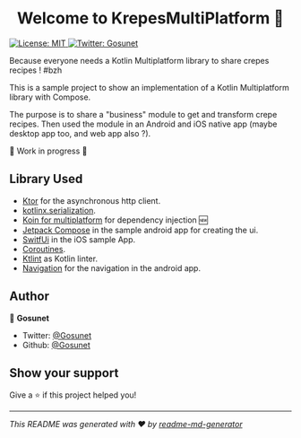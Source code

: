 <h1 align="center">Welcome to KrepesMultiPlatform 👋</h1>
<p>
  <a href="#" target="_blank">
    <img alt="License: MIT" src="https://img.shields.io/badge/License-MIT-yellow.svg" />
  </a>
  <a href="https://twitter.com/Gosunet" target="_blank">
    <img alt="Twitter: Gosunet" src="https://img.shields.io/twitter/follow/Gosunet.svg?style=social" />
  </a>
</p>

Because everyone needs a Kotlin Multiplatform library to share crepes recipes ! #bzh

This is a sample project to show an implementation of a Kotlin Multiplatform library with Compose.

The purpose is to share a "business" module to get and transform crepe recipes. Then used the module in an Android and iOS native app (maybe desktop app too, and web app also ?).

🚧 Work in progress 🚧

## Library Used 

- [Ktor](https://ktor.io/learn/) for the asynchronous http client.
- [kotlinx.serialization](https://github.com/Kotlin/kotlinx.serialization).
- [Koin for multiplatform](https://doc.insert-koin.io/#/setup/koin_mp) for dependency injection 🆕
- [Jetpack Compose](https://developer.android.com/jetpack/compose) in the sample android app for creating the ui.
- [SwitfUi](https://developer.apple.com/xcode/swiftui/) in the iOS sample App.
- [Coroutines](https://kotlinlang.org/docs/reference/coroutines-overview.html).
- [Ktlint](https://github.com/pinterest/ktlint) as Kotlin linter.
- [Navigation](https://developer.android.com/guide/navigation/) for the navigation in the android app.

## Author

👤 **Gosunet**

* Twitter: [@Gosunet](https://twitter.com/Gosunet)
* Github: [@Gosunet](https://github.com/Gosunet)

## Show your support

Give a ⭐️ if this project helped you!

***
_This README was generated with ❤️ by [readme-md-generator](https://github.com/kefranabg/readme-md-generator)_
